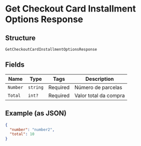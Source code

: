 
# Get Checkout Card Installment Options Response

## Structure

`GetCheckoutCardInstallmentOptionsResponse`

## Fields

| Name | Type | Tags | Description |
|  --- | --- | --- | --- |
| `Number` | `string` | Required | Número de parcelas |
| `Total` | `int?` | Required | Valor total da compra |

## Example (as JSON)

```json
{
  "number": "number2",
  "total": 10
}
```

